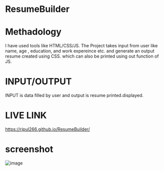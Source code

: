 # ResumeBuilder
 
# Methadology
I have used tools like HTML/CSS/JS. The Project takes input from user like name, age , education, and work expereince etc. and generate an output resume created using CSS. which can also be printed using out function of JS.
# INPUT/OUTPUT
INPUT is data filled by user and output is resume printed.displayed.
# LIVE LINK
https://ripul266.github.io/ResumeBuilder/
# screenshot
![image](https://user-images.githubusercontent.com/51872222/208473582-e69060e5-38ed-449c-b512-fb9da7ecc596.png)
